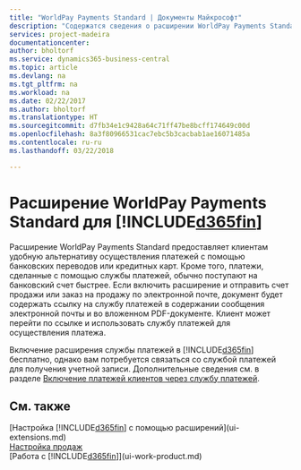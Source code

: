 ```yaml
---
title: "WorldPay Payments Standard | Документы Майкрософт"
description: "Содержатся сведения о расширении WorldPay Payments Standard."
services: project-madeira
documentationcenter: 
author: bholtorf
ms.service: dynamics365-business-central
ms.topic: article
ms.devlang: na
ms.tgt_pltfrm: na
ms.workload: na
ms.date: 02/22/2017
ms.author: bholtorf
ms.translationtype: HT
ms.sourcegitcommit: d7fb34e1c9428a64c71ff47be8bcff174649c00d
ms.openlocfilehash: 8a3f80966531cac7ebc5b3cacbab1ae16071485a
ms.contentlocale: ru-ru
ms.lasthandoff: 03/22/2018

---
```

# <a name="the-worldpay-payments-standard-extension-to-included365finincludesd365finlongmdmd"></a>Расширение WorldPay Payments Standard для [!INCLUDE[d365fin](includes/d365fin_long_md.md)]
Расширение WorldPay Payments Standard предоставляет клиентам удобную альтернативу осуществления платежей с помощью банковских переводов или кредитных карт. Кроме того, платежи, сделанные с помощью службы платежей, обычно поступают на банковский счет быстрее.
Если включить расширение и отправить счет продажи или заказ на продажу по электронной почте, документ будет содержать ссылку на службу платежей в содержании сообщения электронной почты и во вложенном PDF-документе. Клиент может перейти по ссылке и использовать службу платежей для осуществления платежа.

Включение расширения службы платежей в [!INCLUDE[d365fin](includes/d365fin_md.md)] бесплатно, однако вам потребуется связаться со службой платежей для получения учетной записи. Дополнительные сведения см. в разделе [Включение платежей клиентов через службу платежей](sales-how-enable-payment-service-extensions.md).

## <a name="see-also"></a>См. также
[Настройка [!INCLUDE[d365fin](includes/d365fin_md.md)] с помощью расширений](ui-extensions.md)  
[Настройка продаж](sales-setup-sales.md)  
[Работа с [!INCLUDE[d365fin](includes/d365fin_md.md)]](ui-work-product.md)
